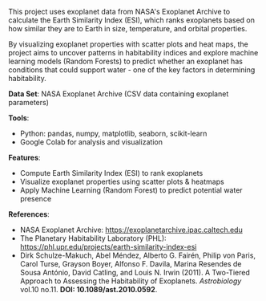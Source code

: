 This project uses exoplanet data from NASA's Exoplanet Archive to calculate the Earth Similarity Index (ESI), which ranks exoplanets based on how similar they are to Earth in size, temperature, and orbital properties.

By visualizing exoplanet properties with scatter plots and heat maps, the project aims to uncover patterns in habitability indices and explore machine learning models (Random Forests) to predict whether an exoplanet has conditions that could support water - one of the key factors in determining habitability.

**Data Set**: NASA Exoplanet Archive (CSV data containing exoplanet parameters)

**Tools**: 
  - Python: pandas, numpy, matplotlib, seaborn, scikit-learn
  - Google Colab for analysis and visualization

**Features**:
  - Compute Earth Similarity Index (ESI) to rank exoplanets
  - Visualize exoplanet properties using scatter plots & heatmaps
  - Apply Machine Learning (Random Forest) to predict potential water presence

**References**:
  - NASA Exoplanet Archive: https://exoplanetarchive.ipac.caltech.edu
  - The Planetary Habitability Laboratory (PHL): https://phl.upr.edu/projects/earth-similarity-index-esi
  - Dirk Schulze-Makuch, Abel Méndez, Alberto G. Fairén, Philip von Paris, Carol Turse, Grayson Boyer, Alfonso F. Davila, Marina Resendes de Sousa António, David Catling, and Louis N. Irwin (2011). A Two-Tiered Approach to Assessing the Habitability of Exoplanets. _Astrobiology_ vol.10 no.11. **DOI: 10.1089/ast.2010.0592**.
